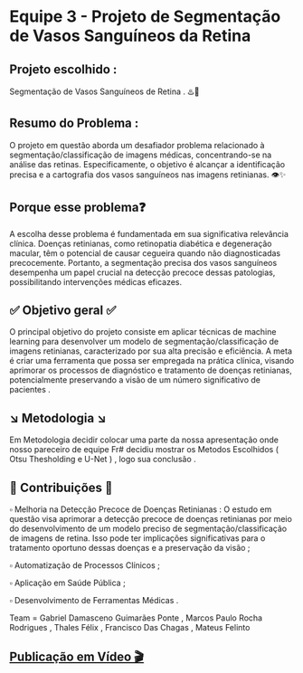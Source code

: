 # Equipe 3 - Projeto de Segmentação de Vasos Sanguíneos da Retina



## Projeto escolhido :

Segmentação de Vasos Sanguíneos de Retina . ♨️👀 



## Resumo do Problema : 

O projeto em questão aborda um desafiador problema relacionado à segmentação/classificação de imagens médicas, concentrando-se na análise das retinas. Especificamente, o objetivo é alcançar a identificação precisa e a cartografia dos vasos sanguíneos nas imagens retinianas. 👁✨



## Porque esse problema❓

A escolha desse problema é fundamentada em sua significativa relevância clínica. Doenças retinianas, como retinopatia diabética e degeneração macular, têm o potencial de causar cegueira quando não diagnosticadas precocemente. Portanto, a segmentação precisa dos vasos sanguíneos desempenha um papel crucial na detecção precoce dessas patologias, possibilitando intervenções médicas eficazes.



## ✅ Objetivo geral ✅ 

O principal objetivo do projeto consiste em aplicar técnicas de machine learning para desenvolver um modelo de segmentação/classificação de imagens retinianas, caracterizado por sua alta precisão e eficiência. A meta é criar uma ferramenta que possa ser empregada na prática clínica, visando aprimorar os processos de diagnóstico e tratamento de doenças retinianas, potencialmente preservando a visão de um número significativo de pacientes . 



## ↘️ Metodologia ↘️ 

Em Metodologia decidir colocar uma parte da nossa apresentação onde nosso pareceiro de equipe Fr# decidiu mostrar os Metodos Escolhidos ( Otsu Thesholding e U-Net ) , logo sua conclusão . 



## 🔬 Contribuições 🔬

▫️ Melhoria na Detecção Precoce de Doenças Retinianas : O estudo em questão visa aprimorar a detecção precoce de doenças retinianas por meio do desenvolvimento de um modelo preciso de segmentação/classificação de imagens de retina. Isso pode ter implicações significativas para o tratamento oportuno dessas doenças e a preservação da visão ;

▫️ Automatização de Processos Clínicos ;

▫️ Aplicação em Saúde Pública ;

▫️ Desenvolvimento de Ferramentas Médicas .



Team = Gabriel Damasceno Guimarães Ponte , Marcos Paulo Rocha Rodrigues , Thales Félix , Francisco Das Chagas ,  Mateus Felinto

## [Publicação em Vídeo 🎬](https://www.linkedin.com/posts/arthur-claro-dev_%C3%A9-com-muito-orgulho-que-compartilho-o-projeto-activity-7114661654881050624-ZAko?utm_source=share&utm_medium=member_desktop)

